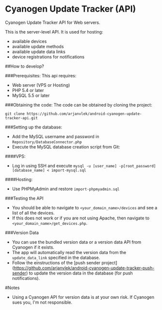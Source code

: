 # Cyanogen Update Tracker (API)
Cyanogen Update Tracker API for Web servers.

This is the server-level API. It is used for hosting:
- available devices
- available update methods
- available update data links
- device registrations for notifications

##How to develop?

###Prerequisites:
This api requires:
- Web server (VPS or Hosting)
- PHP 5.4 or later
- MySQL 5.5 or later

###Obtaining the code:
The code can be obtained by cloning the project:
```
git clone https://github.com/arjanvlek/android-cyanogen-update-tracker-api.git
```

###Setting up the database:
- Add the MySQL username and password in `Repository/DatabaseConnector.php` 
- Execute the MySQL database creation script from Git:

####VPS:
- Log in using SSH and execute `mysql -u [user_name] -p[root_password] [database_name] < import-mysql.sql`

####Hosting:
- Use PHPMyAdmin and restore `import-phpmyadmin.sql`


###Testing the API
- You should be able to navigate to `<your_domain_name>/devices` and see a list of all the devices.
- If this does not work or if you are not using Apache, then navigate to `<your_domain_name>/get_devices.php`.

###Version Data
- You can use the bundled version data or a version data API from Cyanogen if it exists.
- The app will automatically read the version data from the `update_data_link` specified in the database.
- Follow the einstructions of the [push sender project] (https://github.com/arjanvlek/android-cyanogen-update-tracker-push-sender) to update the version data in the database (for push notifications).

#Notes
- Using a Cyanogen API for version data is at your own risk. If Cyanogen sues you, I'm not responsible.


